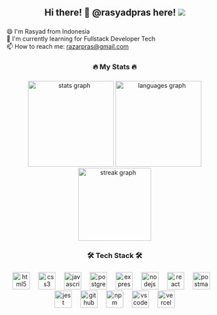 <!--
**rasyadpras/rasyadpras** is a ✨ _special_ ✨ repository because its `README.md` (this file) appears on your GitHub profile.

Here are some ideas to get you started:

- 🔭 I’m currently working on ...
- 🌱 I’m currently learning ...
- 👯 I’m looking to collaborate on ...
- 🤔 I’m looking for help with ...
- 💬 Ask me about ...
- 📫 How to reach me: ...
- 😄 Pronouns: ...
- ⚡ Fun fact: ...
-->

<h2 align="center">Hi there! 👋 @rasyadpras here! <img src="https://emojis.slackmojis.com/emojis/images/1626472336/47591/cat-wave.gif?1626472336"/></h2>

###

<p align="left"> 😄 I'm Rasyad from Indonesia<br> 🌱 I'm currently learning for Fullstack Developer Tech<br> 📫 How to reach me: <a href="mailto:razarpras@gmail.com">razarpras@gmail.com</a></p>

###

<h3 align="center">🔥   My Stats   🔥</h3>

###

<div align="center">
  <img src="https://github-readme-stats.vercel.app/api?username=rasyadpras&hide_title=false&hide_rank=true&show_icons=true&include_all_commits=true&count_private=true&disable_animations=false&theme=dracula&locale=en&hide_border=false&order=1" height="200" alt="stats graph"  />
  <img src="https://github-readme-stats.vercel.app/api/top-langs?username=rasyadpras&locale=en&hide_title=false&layout=donut&card_width=320&langs_count=5&theme=dracula&hide_border=false&order=2" height="200" alt="languages graph"  /><br>
  <img src="https://streak-stats.demolab.com?user=rasyadpras&locale=en&mode=weekly&theme=dark&hide_border=false&border_radius=5&date_format=M%20j%5B,%20Y%5D&order=3" height="170" alt="streak graph"  />
</div>

###

<h3 align="center">🛠 Tech Stack 🛠</h3>

###

<div align="center">
  <img src="https://skillicons.dev/icons?i=html" height="40" alt="html5 logo"  />
  <img width="12" />
  <img src="https://skillicons.dev/icons?i=css" height="40" alt="css3 logo"  />
  <img width="12" />
  <img src="https://cdn.jsdelivr.net/gh/devicons/devicon/icons/javascript/javascript-original.svg" height="40" alt="javascript logo"  />
  <img width="12" />
  <img src="https://cdn.jsdelivr.net/gh/devicons/devicon/icons/postgresql/postgresql-original.svg" height="40" alt="postgresql logo"  />
  <img width="12" />
  <img src="https://skillicons.dev/icons?i=express" height="40" alt="express logo"  />
  <img width="12" />
  <img src="https://cdn.simpleicons.org/nodedotjs/339933" height="40" alt="nodejs logo"  />
  <img width="12" />
  <img src="https://cdn.jsdelivr.net/gh/devicons/devicon/icons/react/react-original.svg" height="40" alt="react logo"  />
  <img width="12" />
  <img src="https://cdn.simpleicons.org/postman/FF6C37" height="40" alt="postman logo"  />
  <img width="12" />
  <img src="https://cdn.simpleicons.org/jest/C21325" height="40" alt="jest logo"  />
  <img width="12" />
  <img src="https://skillicons.dev/icons?i=github" height="40" alt="github logo"  />
  <img width="12" />
  <img src="https://cdn.simpleicons.org/npm/CB3837" height="40" alt="npm logo"  />
  <img width="12" />
  <img src="https://cdn.jsdelivr.net/gh/devicons/devicon/icons/vscode/vscode-original.svg" height="40" alt="vscode logo"  />
  <img width="12" />
  <img src="https://skillicons.dev/icons?i=vercel" height="40" alt="vercel logo"  />
</div>

###
